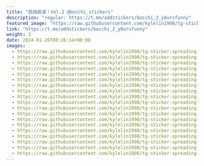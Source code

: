 ```yaml
---
title: "孤独摇滚！Vol.2 @bocchi_stickers"
description: "regular: https://t.me/addstickers/bocchi_2_y0ursfunny"
featured_image: "https://raw.githubusercontent.com/kylelin1998/tg-sticker-spreading-worldwide-images/main/img/5c964efe-d569-486a-a3a8-d796a93c32f6.jpg"
link: "https://t.me/addstickers/bocchi_2_y0ursfunny"
weight: 3
date: 2024-01-26T08:26:14+08:00
images:
  - https://raw.githubusercontent.com/kylelin1998/tg-sticker-spreading-worldwide-images/main/img/5c964efe-d569-486a-a3a8-d796a93c32f6.jpg
  - https://raw.githubusercontent.com/kylelin1998/tg-sticker-spreading-worldwide-images/main/img/ea2506d3-44a4-444a-a35b-25d451d2336d.jpg
  - https://raw.githubusercontent.com/kylelin1998/tg-sticker-spreading-worldwide-images/main/img/e8b37393-3337-4088-8eda-7d5c0555224f.jpg
  - https://raw.githubusercontent.com/kylelin1998/tg-sticker-spreading-worldwide-images/main/img/4c49c3d9-f5e4-4221-9c4c-1438d796fa16.jpg
  - https://raw.githubusercontent.com/kylelin1998/tg-sticker-spreading-worldwide-images/main/img/322613e4-1dca-4dc6-966a-52fc97d02460.jpg
  - https://raw.githubusercontent.com/kylelin1998/tg-sticker-spreading-worldwide-images/main/img/d10267f1-db42-4055-a813-920cd7e3aea7.jpg
  - https://raw.githubusercontent.com/kylelin1998/tg-sticker-spreading-worldwide-images/main/img/08666412-f851-4398-8ae1-a3a5e3be0a89.jpg
  - https://raw.githubusercontent.com/kylelin1998/tg-sticker-spreading-worldwide-images/main/img/62582af4-ca01-4727-a115-6fefbbe927d9.jpg
  - https://raw.githubusercontent.com/kylelin1998/tg-sticker-spreading-worldwide-images/main/img/b0710a8b-11c9-499a-86da-011d965122e5.jpg
  - https://raw.githubusercontent.com/kylelin1998/tg-sticker-spreading-worldwide-images/main/img/d0ce4318-753a-4c27-a414-2bc2d9e2f23e.jpg
  - https://raw.githubusercontent.com/kylelin1998/tg-sticker-spreading-worldwide-images/main/img/b18826f3-e181-4cf2-bc8b-94f133327fab.jpg
  - https://raw.githubusercontent.com/kylelin1998/tg-sticker-spreading-worldwide-images/main/img/2e5a2bee-ac42-4882-b25b-fbcdf7efb93a.jpg
  - https://raw.githubusercontent.com/kylelin1998/tg-sticker-spreading-worldwide-images/main/img/1388b87a-b730-46df-830b-bab9fc89c563.jpg
  - https://raw.githubusercontent.com/kylelin1998/tg-sticker-spreading-worldwide-images/main/img/d16c82ac-f66a-4b1c-99af-59f92b17eaa7.jpg
  - https://raw.githubusercontent.com/kylelin1998/tg-sticker-spreading-worldwide-images/main/img/8e619bdc-65d1-4d2e-9cbc-7c334a33e3f6.jpg
  - https://raw.githubusercontent.com/kylelin1998/tg-sticker-spreading-worldwide-images/main/img/476d3a85-814e-4a4b-b932-b16beae1f73c.jpg
  - https://raw.githubusercontent.com/kylelin1998/tg-sticker-spreading-worldwide-images/main/img/f3655d1b-ec04-4eaa-b1d6-500429d296e4.jpg
  - https://raw.githubusercontent.com/kylelin1998/tg-sticker-spreading-worldwide-images/main/img/0ab35cf6-8362-4856-914c-4f5584ea890b.jpg
  - https://raw.githubusercontent.com/kylelin1998/tg-sticker-spreading-worldwide-images/main/img/ddf69822-e499-411e-98c5-11fe33f641a8.jpg
---
```

